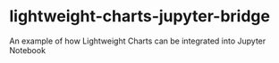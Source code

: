 # lightweight-charts-jupyter-bridge
An example of how Lightweight Charts can be integrated into Jupyter Notebook
